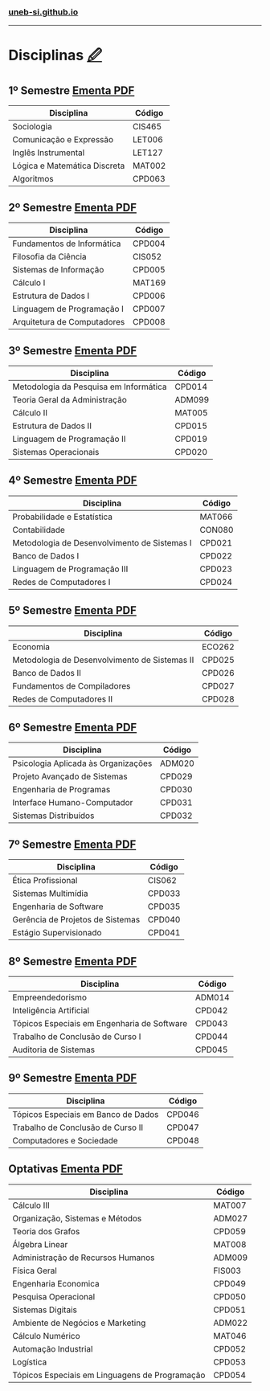 ### [uneb-si.github.io](/)
---
# Disciplinas [🖉](https://github.com/UNEB-SI/uneb-si.github.io/blob/edit/pages/coursers/courses.md)

## 1º Semestre [Ementa PDF](/docs/1.pdf)
| Disciplina                                     | Código  |
|------------------------------------------------|---------|
| Sociologia                                     | CIS465  |
| Comunicação e Expressão                        | LET006  |
| Inglês Instrumental                            | LET127  |
| Lógica e Matemática Discreta                   | MAT002  |
| Algoritmos                                     | CPD063  |

## 2º Semestre [Ementa PDF](/docs/2.pdf)
| Disciplina                                     | Código  |
|------------------------------------------------|---------|
| Fundamentos de Informática                     | CPD004  |
| Filosofia da Ciência                           | CIS052  |
| Sistemas de Informação                         | CPD005  |
| Cálculo I                                      | MAT169  |
| Estrutura de Dados I                           | CPD006  |
| Linguagem de Programação I                     | CPD007  |
| Arquitetura de Computadores                    | CPD008  |


## 3º Semestre [Ementa PDF](/docs/3.pdf)
| Disciplina                                     | Código  |
|------------------------------------------------|---------|
| Metodologia da Pesquisa em Informática         | CPD014  |
| Teoria Geral da Administração                  | ADM099  |
| Cálculo II                                     | MAT005  |
| Estrutura de Dados II                          | CPD015  |
| Linguagem de Programação II                    | CPD019  |
| Sistemas Operacionais                          | CPD020  |


## 4º Semestre [Ementa PDF](/docs/4.pdf)
| Disciplina                                     | Código  |
|------------------------------------------------|---------|
| Probabilidade e Estatística                    | MAT066  |
| Contabilidade                                  | CON080  |
| Metodologia de Desenvolvimento de Sistemas I   | CPD021  |
| Banco de Dados I                               | CPD022  |
| Linguagem de Programação III                   | CPD023  |
| Redes de Computadores I                        | CPD024  |


## 5º Semestre [Ementa PDF](/docs/5.pdf)
| Disciplina                                     | Código  |
|------------------------------------------------|---------|
| Economia                                       | ECO262  |
| Metodologia de Desenvolvimento de Sistemas II  | CPD025  |
| Banco de Dados II                              | CPD026  |
| Fundamentos de Compiladores                    | CPD027  |
| Redes de Computadores II                       | CPD028  |


## 6º Semestre [Ementa PDF](/docs/6.pdf)
| Disciplina                                     | Código  |
|------------------------------------------------|---------|
| Psicologia Aplicada às Organizações            | ADM020  |
| Projeto Avançado de Sistemas                   | CPD029  |
| Engenharia de Programas                        | CPD030  |
| Interface Humano-Computador                    | CPD031  |
| Sistemas Distribuídos                          | CPD032  |


## 7º Semestre [Ementa PDF](/docs/7.pdf)
| Disciplina                                     | Código  |
|------------------------------------------------|---------|
| Ética Profissional                             | CIS062  |
| Sistemas Multimídia                            | CPD033  |
| Engenharia de Software                         | CPD035  |
| Gerência de Projetos de Sistemas               | CPD040  |
| Estágio Supervisionado                         | CPD041  |



## 8º Semestre [Ementa PDF](/docs/8.pdf)
| Disciplina                                     | Código  |
|------------------------------------------------|---------|
| Empreendedorismo                               | ADM014  |
| Inteligência Artificial                        | CPD042  |
| Tópicos Especiais em Engenharia de Software    | CPD043  |
| Trabalho de Conclusão de Curso I               | CPD044  |
| Auditoria de Sistemas                          | CPD045  |


## 9º Semestre [Ementa PDF](/docs/9.pdf)
| Disciplina                                     | Código  |
|------------------------------------------------|---------|
| Tópicos Especiais em Banco de Dados            | CPD046  |
| Trabalho de Conclusão de Curso II              | CPD047  |
| Computadores e Sociedade                       | CPD048  |


## Optativas [Ementa PDF](/docs/optativas.pdf)
| Disciplina                                     | Código  |
|------------------------------------------------|---------|
| Cálculo III                                    | MAT007  |
| Organização, Sistemas e Métodos                | ADM027  |
| Teoria dos Grafos                              | CPD059  |
| Álgebra Linear                                 | MAT008  |
| Administração de Recursos Humanos              | ADM009  |
| Física Geral                                   | FIS003  |
| Engenharia Economica                           | CPD049  |
| Pesquisa Operacional                           | CPD050  |
| Sistemas Digitais                              | CPD051  |
| Ambiente de Negócios e Marketing               | ADM022  |
| Cálculo Numérico                               | MAT046  |
| Automação Industrial                           | CPD052  |
| Logística                                      | CPD053  |
| Tópicos Especiais em Linguagens de Programação | CPD054  |




